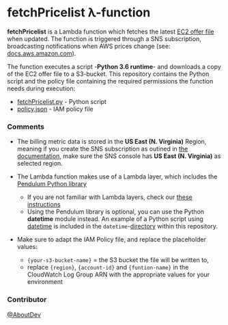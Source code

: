 # fetchPricelist λ-function

**fetchPricelist** is a Lambda function which fetches the latest [EC2 offer file](https://pricing.us-east-1.amazonaws.com/offers/v1.0/aws/AmazonEC2/current/index.json) when updated. The function is triggered through a SNS subscription, broadcasting notifications when AWS prices change (see: [docs.aws.amazon.com](https://docs.aws.amazon.com/awsaccountbilling/latest/aboutv2/price-notification.html)).

The function executes a script -**Python 3.6 runtime**- and downloads a copy of the EC2 offer file to a S3-bucket. This repository contains the Python script and the policy file containing the required permissions the function needs during execution:

* [fetchPricelist.py](fetchPricelist.py) - Python script
* [policy.json](policy.json) - IAM policy file


### Comments

* The billing metric data is stored in the **US East (N. Virginia)** Region, meaning if you create the SNS subscription as outined in [the documentation](https://docs.aws.amazon.com/awsaccountbilling/latest/aboutv2/price-notification.html), make sure the SNS console has **US East (N. Virginia)** as selected region.
* The Lambda function makes use of a Lambda layer, which includes the [Pendulum Python library](https://pendulum.eustace.io)
	* If you are not familiar with Lambda layers, check our [these instructions](https://github.com/nrollr/Lambda-Layers)
	* Using the Pendulum library is optional, you can use the Python **datetime** module instead. An example of a Python script using [datetime](https://docs.python.org/3/library/datetime.html#module-datetime) is included in the `datetime`-[directory](https://github.com/nrollr/Lambda-fetchPricelist/tree/master/datetime) within this repository.

* Make sure to adapt the IAM Policy file, and replace the placeholder values:
	* `{your-s3-bucket-name}` = the S3 bucket the file will be written to,
	* replace `{region}`, `{account-id}` and `{funtion-name}` in the CloudWatch Log Group ARN with the appropriate values for your environment

### Contributor
[@AboutDev](https://twitter.com/aboutdev)
